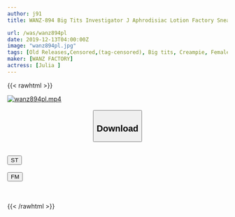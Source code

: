 ```yaml
---
author: j91
title: WANZ-894 Big Tits Investigator J Aphrodisiac Lotion Factory Sneak Hen JULIA

url: /was/wanz894pl
date: 2019-12-13T04:00:00Z
image: "wanz894pl.jpg"
tags: [Old Releases,Censored,(tag-censored), Big tits, Creampie, Female investigator, Slender ]
maker: [WANZ FACTORY]
actress: [Julia ]
---
```



{{< rawhtml >}}

<div class="video" data-videoid="0ZOPZWq2JysbGAA">
    <a href="javascript:;">
        <img src="/was/wanz894pl/wanz894pl.jpg" width="WIDTH" height="HEIGHT" alt="wanz894pl.mp4" loading="lazy">
    </a>
</div>

<script type="text/javascript" src="https://j91.asia/asset/on-demand-st.js"></script>

<br>
  <link rel="stylesheet" href="https://j91.asia/asset/bs5.css">
  
  <center>
  <button class="btn btn-primary" type="button" data-bs-toggle="collapse" data-bs-target=".multi-collapse" aria-expanded="false" aria-controls="multiCollapseExample1 multiCollapseExample2"><h2>Download</h2></button></center>
</p>
<div class="row">
  <div class="col">
    <div class="collapse multi-collapse" id="multiCollapseExample1">
      <div class="card card-body">
	      	      <br>
<div class="buttons">  
<a href="https://streamtape.to/v/0ZOPZWq2JysbGAA" target="_blank"><button class="btn-hover color-3"><i class="fa fa-download"></i> ST</button></a></div>
    </div>
  </div>
</div>
  <div class="col">
    <div class="collapse multi-collapse" id="multiCollapseExample2">
      <div class="card card-body">
	      <br>
<div class="buttons">
    <a href="https://filemoon.sx/d/fdrqmab48tcf" target="_blank"><button class="btn-hover color-8"><i class="fa fa-download"></i> FM</button></a></div>
<br><br>
      </div>
    </div>
  </div>
</div>

{{< /rawhtml >}}